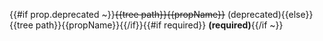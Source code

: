 {{#if prop.deprecated ~}}<s>{{tree path}}{{propName}}</s> (deprecated){{else}}{{tree path}}{{propName}}{{/if}}{{#if required}} **(required)**{{/if ~}}
